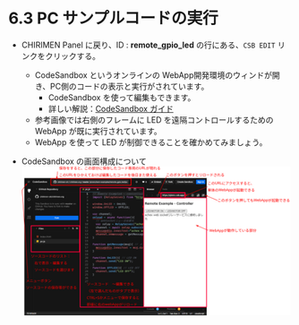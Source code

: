 # 6.3 PC サンプルコードの実行
* CHIRIMEN Panel に戻り、ID : **remote_gpio_led** の行にある、```CSB EDIT``` リンクをクリックする。
  * CodeSandbox というオンラインの WebApp開発環境のウィンドが開き、PC側のコードの表示と実行がされています。
    * CodeSandbox を使って編集もできます。
    * 詳しい解説：[CodeSandbox ガイド](https://csb-jp.github.io/)
  * 参考画像では右側のフレームに LED を遠隔コントロールするための WebApp が既に実行されています。
  * WebApp を使って LED が制御できることを確かめてみましょう。

* CodeSandbox の画面構成について
![Code Sandbox Image](imgs/RC_CSB.svg)